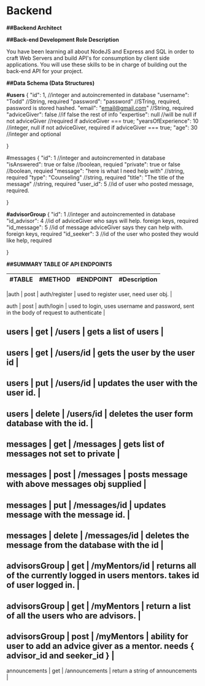 # Backend
**##Backend Architect**

**##Back-end Development Role Description**

You have been learning all about NodeJS and Express and SQL in order to craft Web Servers and build API's for consumption by client side applications. You will use these skills to be in charge of building out the back-end API for your project.


**##Data Schema (Data Structures)**

**#users**
{
    "id": 1,                     //integer and autoincremented in database
    "username": "Todd"          //String, required
    "password": "password"      //STring, required, password is stored hashed.
    "email": "email@gmail.com"  //String, required
    "adviceGiver": false        //if false the rest of info 
    "expertise": null           //will be null if not adviceGiver //required if adviceGiver === true;
    "yearsOfExperience": 10        //integer, null if not adviceGiver, required if adviceGiver === true;
    "age": 30                   //integer and optional

}

#messages
{
    "id": 1                                //integer and autoincremented in database
    "isAnswered": true or false             //boolean, requied
    "private": true or false                //boolean, requied
    "message": "here is what I need help with"      //string, required
    "type": "Counseling"                        //string, required
    "title": "The title of the message"         //string, required
    "user_id": 5                               //id of user who posted message, required.

}

**#advisorGroup**
{
    "id": 1           //integer and autoincremented in database
    "id_advisor": 4  //id of adviceGiver who says will help. foreign keys, required
    "id_message": 5     //id of message adviceGiver says they can help with. foreign keys, required
    "id_seeker": 3      //id of the user who posted they would like help, required

}

**##SUMMARY TABLE OF API ENDPOINTS**


|**#TABLE**     |  **#METHOD**   |   **#ENDPOINT**    |   **#Description**  |
|---------------|----------------|--------------------|---------------------|

|auth      |      post        |    auth/register     |  used to register user, need user obj. |


auth      |      post      |      auth/login     |     used to login, uses username and password, sent in the body of request to authenticate      |       

users      |     get       |      /users         |     gets a list of users  |
---
users      |     get      |       /users/id      |      gets the user by the user id    |
---
users      |     put       |      /users/id       |    updates the user with the user id.   |
---
users       |    delete     |     /users/id     |      deletes the user form database with the id.  |
---
messages    |    get        |     /messages      |     gets list of messages not set to private  |
---
messages    |    post      |      /messages      |    posts message with above messages obj supplied  |
---
messages    |    put        |     /messages/id    |    updates message with the message id.   |
---
messages    |    delete     |     /messages/id    |    deletes the message from the database with the id    |
---
advisorsGroup  | get       |      /myMentors/id     |    returns all of the currently logged in users mentors. takes id of user logged in.  |
---
advisorsGroup  |  get       |      /myMentors    |      return a list of all the users who are advisors.   |
---
advisorsGroup  |  post      |     /myMentors    |      ability for user to add an advice giver as a mentor.  needs { advisor_id and seeker_id }  |
---
announcements  | get     |        /announcements   |   return a string of announcements  |